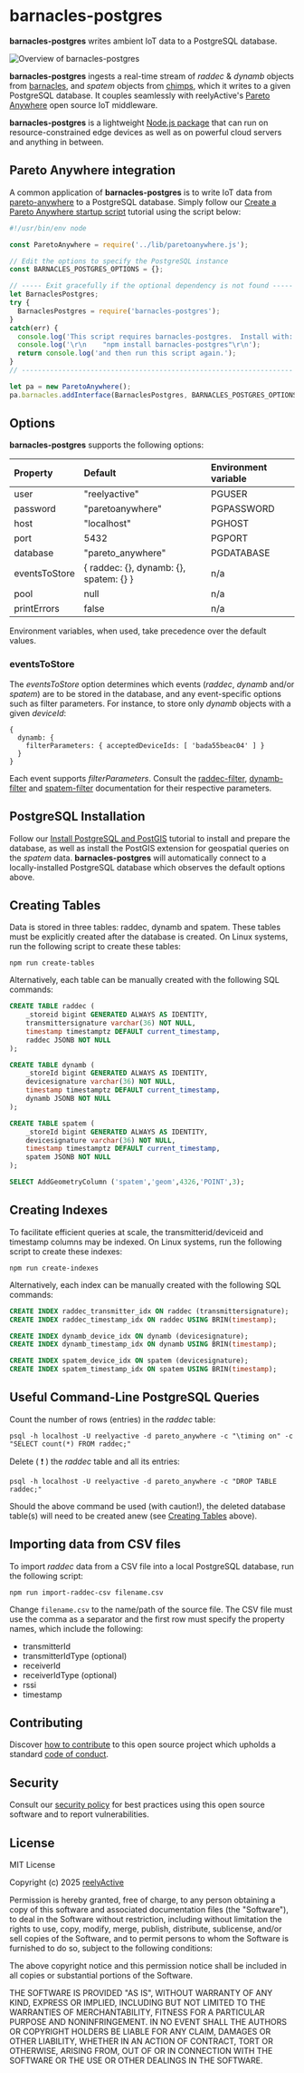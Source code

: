 barnacles-postgres
==================

__barnacles-postgres__ writes ambient IoT data to a PostgreSQL database.

![Overview of barnacles-postgres](https://reelyactive.github.io/barnacles-postgres/images/overview.png)

__barnacles-postgres__ ingests a real-time stream of _raddec_ & _dynamb_ objects from [barnacles](https://github.com/reelyactive/barnacles/), and _spatem_ objects from [chimps](https://github.com/reelyactive/chimps/), which it writes to a given PostgreSQL database.  It couples seamlessly with reelyActive's [Pareto Anywhere](https://www.reelyactive.com/pareto/anywhere/) open source IoT middleware.

__barnacles-postgres__ is a lightweight [Node.js package](https://www.npmjs.com/package/barnacles-postgres) that can run on resource-constrained edge devices as well as on powerful cloud servers and anything in between.


Pareto Anywhere integration
---------------------------

A common application of __barnacles-postgres__ is to write IoT data from [pareto-anywhere](https://github.com/reelyactive/pareto-anywhere) to a PostgreSQL database.  Simply follow our [Create a Pareto Anywhere startup script](https://reelyactive.github.io/diy/pareto-anywhere-startup-script/) tutorial using the script below:

```javascript
#!/usr/bin/env node

const ParetoAnywhere = require('../lib/paretoanywhere.js');

// Edit the options to specify the PostgreSQL instance
const BARNACLES_POSTGRES_OPTIONS = {};

// ----- Exit gracefully if the optional dependency is not found -----
let BarnaclesPostgres;
try {
  BarnaclesPostgres = require('barnacles-postgres');
}
catch(err) {
  console.log('This script requires barnacles-postgres.  Install with:');
  console.log('\r\n    "npm install barnacles-postgres"\r\n');
  return console.log('and then run this script again.');
}
// -------------------------------------------------------------------

let pa = new ParetoAnywhere();
pa.barnacles.addInterface(BarnaclesPostgres, BARNACLES_POSTGRES_OPTIONS);
```


Options
-------

__barnacles-postgres__ supports the following options:

| Property      | Default                    | Environment variable           | 
|:--------------|:---------------------------|:-------------------------------|
| user          | "reelyactive"              | PGUSER                         |
| password      | "paretoanywhere"           | PGPASSWORD                     |
| host          | "localhost"                | PGHOST                         |
| port          | 5432                       | PGPORT                         |
| database      | "pareto_anywhere"          | PGDATABASE                     |
| eventsToStore | { raddec: {}, dynamb: {}, spatem: {} } | n/a                |
| pool          | null                       | n/a                            |
| printErrors   | false                      | n/a                            |

Environment variables, when used, take precedence over the default values.

### eventsToStore

The _eventsToStore_ option determines which events (_raddec_, _dynamb_ and/or _spatem_) are to be stored in the database, and any event-specific options such as filter parameters.  For instance, to store only _dynamb_ objects with a given _deviceId_:

    {
      dynamb: {
        filterParameters: { acceptedDeviceIds: [ 'bada55beac04' ] }
      }
    }

Each event supports _filterParameters_.  Consult the [raddec-filter](https://github.com/reelyactive/raddec-filter/), [dynamb-filter](https://github.com/reelyactive/dynamb-filter/) and [spatem-filter](https://github.com/reelyactive/spatem-filter/) documentation for their respective parameters.


PostgreSQL Installation
-----------------------

Follow our [Install PostgreSQL and PostGIS](https://reelyactive.github.io/diy/postgresql-postgis-prep/) tutorial to install and prepare the database, as well as install the PostGIS extension for geospatial queries on the _spatem_ data.  __barnacles-postgres__ will automatically connect to a locally-installed PostgreSQL database which observes the default options above.


Creating Tables
---------------

Data is stored in three tables: raddec, dynamb and spatem.  These tables must be explicitly created after the database is created.  On Linux systems, run the following script to create these tables:

    npm run create-tables

Alternatively, each table can be manually created with the following SQL commands:

```sql
CREATE TABLE raddec (
    _storeid bigint GENERATED ALWAYS AS IDENTITY,
    transmittersignature varchar(36) NOT NULL,
    timestamp timestamptz DEFAULT current_timestamp,
    raddec JSONB NOT NULL
);

CREATE TABLE dynamb (
    _storeId bigint GENERATED ALWAYS AS IDENTITY,
    devicesignature varchar(36) NOT NULL,
    timestamp timestamptz DEFAULT current_timestamp,
    dynamb JSONB NOT NULL
);

CREATE TABLE spatem (
    _storeId bigint GENERATED ALWAYS AS IDENTITY,
    devicesignature varchar(36) NOT NULL,
    timestamp timestamptz DEFAULT current_timestamp,
    spatem JSONB NOT NULL
);

SELECT AddGeometryColumn ('spatem','geom',4326,'POINT',3);
```


Creating Indexes
----------------

To facilitate efficient queries at scale, the transmitterid/deviceid and timestamp columns may be indexed.  On Linux systems, run the following script to create these indexes:

    npm run create-indexes

Alternatively, each index can be manually created with the following SQL commands:

```sql
CREATE INDEX raddec_transmitter_idx ON raddec (transmittersignature);
CREATE INDEX raddec_timestamp_idx ON raddec USING BRIN(timestamp);

CREATE INDEX dynamb_device_idx ON dynamb (devicesignature);
CREATE INDEX dynamb_timestamp_idx ON dynamb USING BRIN(timestamp);

CREATE INDEX spatem_device_idx ON spatem (devicesignature);
CREATE INDEX spatem_timestamp_idx ON spatem USING BRIN(timestamp);
```


Useful Command-Line PostgreSQL Queries
--------------------------------------

Count the number of rows (entries) in the _raddec_ table:

    psql -h localhost -U reelyactive -d pareto_anywhere -c "\timing on" -c "SELECT count(*) FROM raddec;"

Delete ( :heavy_exclamation_mark: ) the _raddec_ table and all its entries:

    psql -h localhost -U reelyactive -d pareto_anywhere -c "DROP TABLE raddec;"

Should the above command be used (with caution!), the deleted database table(s) will need to be created anew (see [Creating Tables](#creating-tables) above).


Importing data from CSV files
-----------------------------

To import _raddec_ data from a CSV file into a local PostgreSQL database, run the following script:

    npm run import-raddec-csv filename.csv

Change `filename.csv` to the name/path of the source file.  The CSV file must use the comma as a separator and the first row must specify the property names, which include the following:
- transmitterId
- transmitterIdType (optional)
- receiverId
- receiverIdType (optional)
- rssi
- timestamp


Contributing
------------

Discover [how to contribute](CONTRIBUTING.md) to this open source project which upholds a standard [code of conduct](CODE_OF_CONDUCT.md).


Security
--------

Consult our [security policy](SECURITY.md) for best practices using this open source software and to report vulnerabilities.


License
-------

MIT License

Copyright (c) 2025 [reelyActive](https://www.reelyactive.com)

Permission is hereby granted, free of charge, to any person obtaining a copy of this software and associated documentation files (the "Software"), to deal in the Software without restriction, including without limitation the rights to use, copy, modify, merge, publish, distribute, sublicense, and/or sell copies of the Software, and to permit persons to whom the Software is furnished to do so, subject to the following conditions:

The above copyright notice and this permission notice shall be included in all copies or substantial portions of the Software.

THE SOFTWARE IS PROVIDED "AS IS", WITHOUT WARRANTY OF ANY KIND, EXPRESS OR 
IMPLIED, INCLUDING BUT NOT LIMITED TO THE WARRANTIES OF MERCHANTABILITY, 
FITNESS FOR A PARTICULAR PURPOSE AND NONINFRINGEMENT. IN NO EVENT SHALL THE 
AUTHORS OR COPYRIGHT HOLDERS BE LIABLE FOR ANY CLAIM, DAMAGES OR OTHER 
LIABILITY, WHETHER IN AN ACTION OF CONTRACT, TORT OR OTHERWISE, ARISING FROM, 
OUT OF OR IN CONNECTION WITH THE SOFTWARE OR THE USE OR OTHER DEALINGS IN 
THE SOFTWARE.